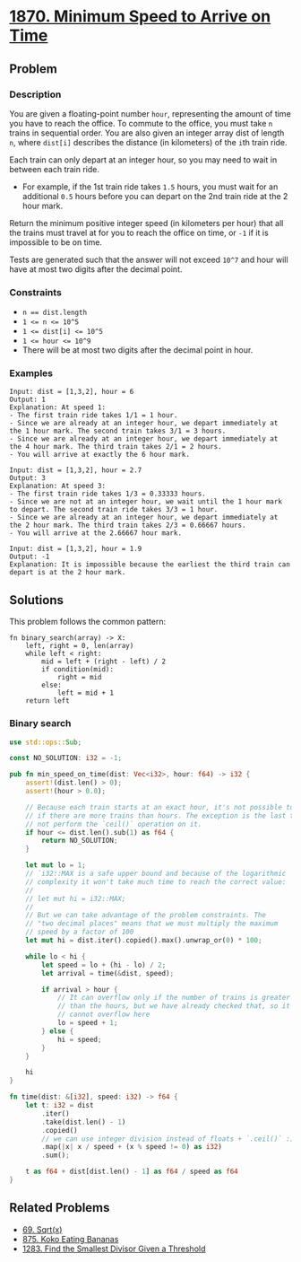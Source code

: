 # [1870. Minimum Speed to Arrive on Time](https://leetcode.com/problems/minimum-speed-to-arrive-on-time/)

## Problem

### Description

You are given a floating-point number `hour`, representing the amount of time
you have to reach the office. To commute to the office, you must take `n` trains
in sequential order. You are also given an integer array dist of length `n`,
where `dist[i]` describes the distance (in kilometers) of the `i`th train ride.

Each train can only depart at an integer hour, so you may need to wait in
between each train ride.

* For example, if the 1st train ride takes `1.5` hours, you must wait for an
  additional `0.5` hours before you can depart on the 2nd train ride at the 2
  hour mark.

Return the minimum positive integer speed (in kilometers per hour) that all the
trains must travel at for you to reach the office on time, or `-1` if it is
impossible to be on time.

Tests are generated such that the answer will not exceed `10^7` and hour will
have at most two digits after the decimal point.

### Constraints

* `n == dist.length`
* `1 <= n <= 10^5`
* `1 <= dist[i] <= 10^5`
* `1 <= hour <= 10^9`
* There will be at most two digits after the decimal point in hour.

### Examples

```text
Input: dist = [1,3,2], hour = 6
Output: 1
Explanation: At speed 1:
- The first train ride takes 1/1 = 1 hour.
- Since we are already at an integer hour, we depart immediately at the 1 hour mark. The second train takes 3/1 = 3 hours.
- Since we are already at an integer hour, we depart immediately at the 4 hour mark. The third train takes 2/1 = 2 hours.
- You will arrive at exactly the 6 hour mark.
```

```text
Input: dist = [1,3,2], hour = 2.7
Output: 3
Explanation: At speed 3:
- The first train ride takes 1/3 = 0.33333 hours.
- Since we are not at an integer hour, we wait until the 1 hour mark to depart. The second train ride takes 3/3 = 1 hour.
- Since we are already at an integer hour, we depart immediately at the 2 hour mark. The third train takes 2/3 = 0.66667 hours.
- You will arrive at the 2.66667 hour mark.
```

```text
Input: dist = [1,3,2], hour = 1.9
Output: -1
Explanation: It is impossible because the earliest the third train can depart is at the 2 hour mark.
```

## Solutions

This problem follows the common pattern:

```text
fn binary_search(array) -> X:
    left, right = 0, len(array)
    while left < right:
        mid = left + (right - left) / 2
        if condition(mid):
            right = mid
        else:
            left = mid + 1
    return left
```

### Binary search

```rust
use std::ops::Sub;

const NO_SOLUTION: i32 = -1;

pub fn min_speed_on_time(dist: Vec<i32>, hour: f64) -> i32 {
    assert!(dist.len() > 0);
    assert!(hour > 0.0);

    // Because each train starts at an exact hour, it's not possible to reach the target
    // if there are more trains than hours. The exception is the last train, because we do
    // not perform the `ceil()` operation on it.
    if hour <= dist.len().sub(1) as f64 {
        return NO_SOLUTION;
    }

    let mut lo = 1;
    // `i32::MAX is a safe upper bound and because of the logarithmic
    // complexity it won't take much time to reach the correct value:
    //
    // let mut hi = i32::MAX;
    //
    // But we can take advantage of the problem constraints. The 
    // "two decimal places" means that we must multiply the maximum
    // speed by a factor of 100
    let mut hi = dist.iter().copied().max().unwrap_or(0) * 100;

    while lo < hi {
        let speed = lo + (hi - lo) / 2;
        let arrival = time(&dist, speed);

        if arrival > hour {
            // It can overflow only if the number of trains is greater 
            // than the hours, but we have already checked that, so it 
            // cannot overflow here
            lo = speed + 1;
        } else {
            hi = speed;
        }
    }

    hi
}

fn time(dist: &[i32], speed: i32) -> f64 {
    let t: i32 = dist
        .iter()
        .take(dist.len() - 1)
        .copied()
        // we can use integer division instead of floats + `.ceil()` :)
        .map(|x| x / speed + (x % speed != 0) as i32)
        .sum();

    t as f64 + dist[dist.len() - 1] as f64 / speed as f64
}
```

## Related Problems

* [69. Sqrt(x)](/leetcode/000%20-%20099/69%20-%20Sqrt(x).md)
* [875. Koko Eating Bananas](/leetcode/800%20-%20899/875%20-%20Koko%20Eating%20Bananas.md)
* [1283. Find the Smallest Divisor Given a Threshold](/leetcode/1200%20-%201299/1283%20-%20Find%20the%20Smallest%20Divisor%20Given%20a%20Threshold.md)

